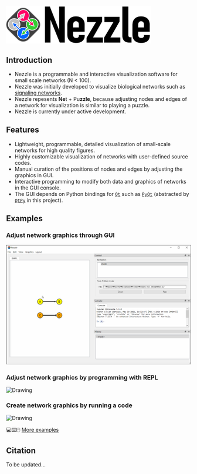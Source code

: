 <img src="nezzle/resources/logo.png" alt="Drawing" width="395px"/>


## Introduction 
- Nezzle is a programmable and interactive visualization software for small scale networks (N < 100).
- Nezzle was initially developed to visualize biological networks such as 
  [signaling networks](https://www.nature.com/articles/s41598-018-23643-5).
- Nezzle repesents **Ne**t + Pu**zzle**, because adjusting nodes and edges of a network for visualization is similar to playing a puzzle.
- Nezzle is currently under active development.

## Features
- Lightweight, programmable, detailed visualization of small-scale networks for high quality figures.
- Highly customizable visualization of networks with user-defined source codes.
- Manual curation of the positions of nodes and edges by adjusting the graphics in GUI.
- Interactive programming to modify both data and graphics of networks in the GUI console.
- The GUI depends on Python bindings for [`Qt`](https://www.qt.io/)
  such as [`PyQt`](https://riverbankcomputing.com/software/pyqt)
  (abstracted by [`QtPy`](https://github.com/spyder-ide/qtpy) in this project).


## Examples

### Adjust network graphics through GUI
<img src="assets/demo01.gif" alt="Drawing" width="700px"/>

### Adjust network graphics by programming with REPL
<img src="assets/demo02.gif" alt="Drawing" width="700px"/>

### Create network graphics by running a code
<img src="assets/demo03.gif" alt="Drawing" width="700px"/>

<br/>

:computer::keyboard::computer_mouse: [More examples](examples/gallery.md)


## Citation
To be updated...
